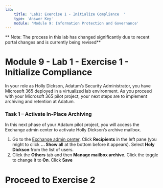 ```yaml
---
lab:
    title: 'Lab1: Exercise 1 - Initialize Compliance  '
    type: 'Answer Key'
    module: 'Module 9: Information Protection and Governance'
---
```

** Note: The process in this lab has changed significantly due to recent portal changes and is currently being revised**

# Module 9 - Lab 1 - Exercise 1 - Initialize Compliance 

In your role as Holly Dickson, Adatum’s Security Administrator, you have Microsoft 365 deployed in a virtualized lab environment. As you proceed with your Microsoft 365 pilot project, your next steps are to implement archiving and retention at Adatum.  

### Task 1 – Activate In-Place Archiving

In this next phase of your Adatum pilot project, you will access the Exchange admin center to activate Holly Dickson’s archive mailbox.   

1. Go to the [Exchange admin center](https://admin.exchange.microsoft.com/). Click **Recipients** in the left pane (you might to click **... Show all** at the bottom before it appears). Select **Holy Dickson** from the list of users.
1. Click the **Others** tab and then **Manage mailbox archive**. Click the toggle to change it to **On**. Click **Save**

# Proceed to Exercise 2
